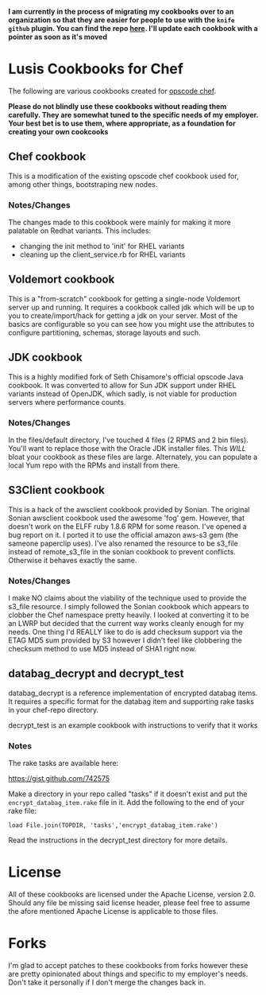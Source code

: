 **I am currently in the process of migrating my cookbooks over to an organization so that they are easier for people to use with the `knife github` plugin. You can find the repo [here](https://github.com/lusis-cookbooks). I'll update each cookbook with a pointer as soon as it's moved**

# Lusis Cookbooks for Chef
The following are various cookbooks created for [opscode chef](http://opscode.com).

**Please do not blindly use these cookbooks without reading them carefully. They are somewhat tuned to the specific needs of my employer. Your best bet is to use them, where appropriate, as a foundation for creating your own cookcooks**

## Chef cookbook
This is a modification of the existing opscode chef cookbook used for, among other things, bootstraping new nodes.

### Notes/Changes
The changes made to this cookbook were mainly for making it more palatable on Redhat variants. This includes:
 * changing the init method to 'init' for RHEL variants
 * cleaning up the client\_service.rb for RHEL variants

## Voldemort cookbook
This is a "from-scratch" cookbook for getting a single-node Voldemort server up and running. It requires a cookbook called jdk which will be up to you to create/import/hack for getting a jdk on your server. Most of the basics are configurable so you can see how you might use the attributes to configure partitioning, schemas, storage layouts and such.

## JDK cookbook
This is a highly modified fork of Seth Chisamore's official opscode Java cookbook. It was converted to allow for Sun JDK support under RHEL variants instead of OpenJDK, which sadly, is not viable for production servers where performance counts.

### Notes/Changes
In the files/default directory, I've touched 4 files (2 RPMS and 2 bin files). You'll want to replace those with the Oracle JDK installer files. This *WILL* bloat your cookbook as these files are large. Alternately, you can populate a local Yum repo with the RPMs and install from there.

## S3Client cookbook
This is a hack of the awsclient cookbook provided by Sonian. The original Sonian awsclient cookbook used the awesome 'fog' gem. However, that doesn't work on the ELFF ruby 1.8.6 RPM for some reason. I've opened a bug report on it. I ported it to use the official amazon aws-s3 gem (the sameone paperclip uses). I've also renamed the resource to be s3\_file instead of remote\_s3\_file in the sonian cookbook to prevent conflicts. Otherwise it behaves exactly the same.

### Notes/Changes
I make NO claims about the viability of the technique used to provide the s3\_file resource. I simply followed the Sonian cookbook which appears to clobber the Chef namespace pretty heavily. I looked at converting it to be an LWRP but decided that the current way works cleanly enough for my needs.
One thing I'd REALLY like to do is add checksum support via the ETAG MD5 sum provided by S3 however I didn't feel like clobbering the checksum method to use MD5 instead of SHA1 right now.

## databag\_decrypt and decrypt\_test
databag\_decrypt is a reference implementation of encrypted databag items. It requires a specific format for the databag item and supporting rake tasks in your chef-repo directory.

decrypt\_test is an example cookbook with instructions to verify that it works

### Notes
The rake tasks are available here:

https://gist.github.com/742575

Make a directory in your repo called "tasks" if it doesn't exist and put the `encrypt_databag_item.rake` file in it.
Add the following to the end of your rake file:

	load File.join(TOPDIR, 'tasks','encrypt_databag_item.rake')

Read the instructions in the decrypt\_test directory for more details.


# License
All of these cookbooks are licensed under the Apache License, version 2.0. Should any file be missing said license header, please feel free to assume the afore mentioned Apache License is applicable to those files.

# Forks
I'm glad to accept patches to these cookbooks from forks however these are pretty opinionated about things and specific to my employer's needs. Don't take it personally if I don't merge the changes back in.

